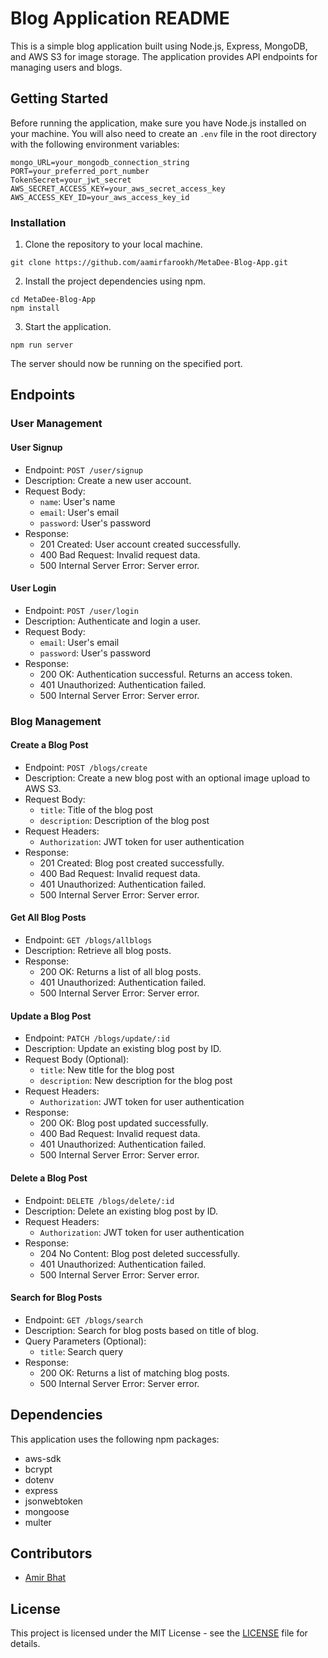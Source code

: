 # Blog Application README

This is a simple blog application built using Node.js, Express, MongoDB, and AWS S3 for image storage. The application provides API endpoints for managing users and blogs.

## Getting Started

Before running the application, make sure you have Node.js installed on your machine. You will also need to create an `.env` file in the root directory with the following environment variables:

```
mongo_URL=your_mongodb_connection_string
PORT=your_preferred_port_number
TokenSecret=your_jwt_secret
AWS_SECRET_ACCESS_KEY=your_aws_secret_access_key
AWS_ACCESS_KEY_ID=your_aws_access_key_id
```

### Installation

1. Clone the repository to your local machine.

```
git clone https://github.com/aamirfarookh/MetaDee-Blog-App.git
```

2. Install the project dependencies using npm.

```
cd MetaDee-Blog-App
npm install
```

3. Start the application.

```
npm run server
```

The server should now be running on the specified port.

## Endpoints

### User Management

#### User Signup

- Endpoint: `POST /user/signup`
- Description: Create a new user account.
- Request Body:
  - `name`: User's name
  - `email`: User's email
  - `password`: User's password
- Response:
  - 201 Created: User account created successfully.
  - 400 Bad Request: Invalid request data.
  - 500 Internal Server Error: Server error.

#### User Login

- Endpoint: `POST /user/login`
- Description: Authenticate and login a user.
- Request Body:
  - `email`: User's email
  - `password`: User's password
- Response:
  - 200 OK: Authentication successful. Returns an access token.
  - 401 Unauthorized: Authentication failed.
  - 500 Internal Server Error: Server error.

### Blog Management

#### Create a Blog Post

- Endpoint: `POST /blogs/create`
- Description: Create a new blog post with an optional image upload to AWS S3.
- Request Body:
  - `title`: Title of the blog post
  - `description`: Description of the blog post
- Request Headers:
  - `Authorization`: JWT token for user authentication
- Response:
  - 201 Created: Blog post created successfully.
  - 400 Bad Request: Invalid request data.
  - 401 Unauthorized: Authentication failed.
  - 500 Internal Server Error: Server error.

#### Get All Blog Posts

- Endpoint: `GET /blogs/allblogs`
- Description: Retrieve all blog posts.
- Response:
  - 200 OK: Returns a list of all blog posts.
  - 401 Unauthorized: Authentication failed.
  - 500 Internal Server Error: Server error.

#### Update a Blog Post

- Endpoint: `PATCH /blogs/update/:id`
- Description: Update an existing blog post by ID.
- Request Body (Optional):
  - `title`: New title for the blog post
  - `description`: New description for the blog post
- Request Headers:
  - `Authorization`: JWT token for user authentication
- Response:
  - 200 OK: Blog post updated successfully.
  - 400 Bad Request: Invalid request data.
  - 401 Unauthorized: Authentication failed.
  - 500 Internal Server Error: Server error.

#### Delete a Blog Post

- Endpoint: `DELETE /blogs/delete/:id`
- Description: Delete an existing blog post by ID.
- Request Headers:
  - `Authorization`: JWT token for user authentication
- Response:
  - 204 No Content: Blog post deleted successfully.
  - 401 Unauthorized: Authentication failed.
  - 500 Internal Server Error: Server error.

#### Search for Blog Posts

- Endpoint: `GET /blogs/search`
- Description: Search for blog posts based on title of blog.
- Query Parameters (Optional):
  - `title`: Search query
- Response:
  - 200 OK: Returns a list of matching blog posts.
  - 500 Internal Server Error: Server error.

## Dependencies

This application uses the following npm packages:

- aws-sdk
- bcrypt
- dotenv
- express
- jsonwebtoken
- mongoose
- multer

## Contributors

- [Amir Bhat](https://github.com/aamirfarookh)

## License

This project is licensed under the MIT License - see the [LICENSE](LICENSE) file for details.
